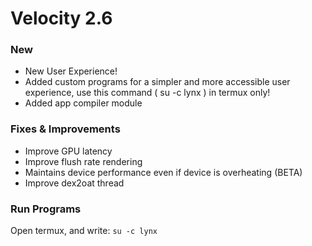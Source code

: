 # Velocity 2.6
### New
- New User Experience!
- Added custom programs for a simpler and more accessible user experience, use this command ( su -c lynx ) in termux only!
- Added app compiler module

### Fixes & Improvements
- Improve GPU latency
- Improve flush rate rendering
- Maintains device performance even if device is overheating (BETA)
- Improve dex2oat thread

### Run Programs
Open termux, and write:
`` su -c lynx ``
